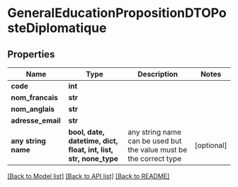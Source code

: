 # GeneralEducationPropositionDTOPosteDiplomatique


## Properties
Name | Type | Description | Notes
------------ | ------------- | ------------- | -------------
**code** | **int** |  | 
**nom_francais** | **str** |  | 
**nom_anglais** | **str** |  | 
**adresse_email** | **str** |  | 
**any string name** | **bool, date, datetime, dict, float, int, list, str, none_type** | any string name can be used but the value must be the correct type | [optional]

[[Back to Model list]](../README.md#documentation-for-models) [[Back to API list]](../README.md#documentation-for-api-endpoints) [[Back to README]](../README.md)


